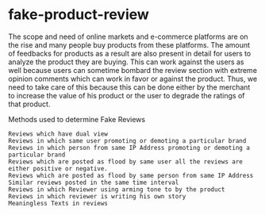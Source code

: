 # fake-product-review
The scope and need of online markets and e-commerce platforms are on the rise and many people buy products from these platforms. The amount of feedbacks for products as a result are also present in detail for users to analyze the product they are buying. This can work against the users as well because users can sometime bombard the review section with extreme opinion comments which can work in favor or against the product. Thus, we need to take care of this because this can be done either by the merchant to increase the value of his product or the user to degrade the ratings of that product.

Methods used to determine Fake Reviews

    Reviews which have dual view
    Reviews in which same user promoting or demoting a particular brand
    Reviews in which person from same IP Address promoting or demoting a particular brand
    Reviews which are posted as flood by same user all the reviews are either positive or negative.
    Reviews which are posted as flood by same person from same IP Address
    Similar reviews posted in the same time interval
    Reviews in which Reviewer using arming tone to by the product
    Reviews in which reviewer is writing his own story
    Meaningless Texts in reviews
